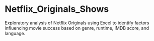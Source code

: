# Netflix_Originals_Shows
Exploratory analysis of Netflix Originals using Excel to identify factors influencing movie success based on genre, runtime, IMDB score, and language.
